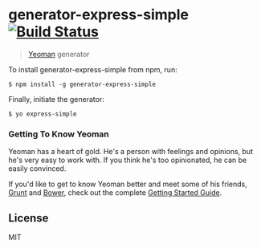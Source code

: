 # generator-express-simple [![Build Status](https://secure.travis-ci.org/lholmquist/generator-express-simple.png?branch=master)](https://travis-ci.org/lholmquist/generator-express-simple)

> [Yeoman](http://yeoman.io) generator


To install generator-express-simple from npm, run:

```
$ npm install -g generator-express-simple
```

Finally, initiate the generator:

```
$ yo express-simple
```

### Getting To Know Yeoman

Yeoman has a heart of gold. He's a person with feelings and opinions, but he's very easy to work with. If you think he's too opinionated, he can be easily convinced.

If you'd like to get to know Yeoman better and meet some of his friends, [Grunt](http://gruntjs.com) and [Bower](http://bower.io), check out the complete [Getting Started Guide](https://github.com/yeoman/yeoman/wiki/Getting-Started).


## License

MIT
